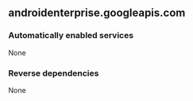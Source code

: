 ## androidenterprise.googleapis.com

### Automatically enabled services

None

### Reverse dependencies

None
